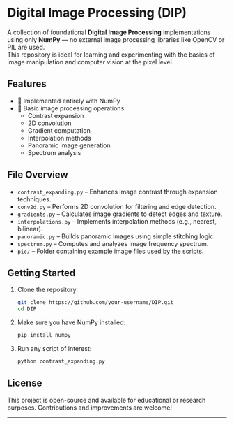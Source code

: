 
# Digital Image Processing (DIP)

A collection of foundational **Digital Image Processing** implementations using only **NumPy** — no external image processing libraries like OpenCV or PIL are used.  
This repository is ideal for learning and experimenting with the basics of image manipulation and computer vision at the pixel level.

## Features

- 🧮 Implemented entirely with NumPy
- 🎨 Basic image processing operations:
  - Contrast expansion
  - 2D convolution
  - Gradient computation
  - Interpolation methods
  - Panoramic image generation
  - Spectrum analysis

## File Overview

- `contrast_expanding.py` – Enhances image contrast through expansion techniques.
- `conv2d.py` – Performs 2D convolution for filtering and edge detection.
- `gradients.py` – Calculates image gradients to detect edges and texture.
- `interpolations.py` – Implements interpolation methods (e.g., nearest, bilinear).
- `panoramic.py` – Builds panoramic images using simple stitching logic.
- `spectrum.py` – Computes and analyzes image frequency spectrum.
- `pic/` – Folder containing example image files used by the scripts.

## Getting Started

1. Clone the repository:
   ```bash
   git clone https://github.com/your-username/DIP.git
   cd DIP
   ```
2. Make sure you have NumPy installed:
   ```bash
   pip install numpy
   ```
3. Run any script of interest:
   ```bash
   python contrast_expanding.py
   ```

## License

This project is open-source and available for educational or research purposes. Contributions and improvements are welcome!

---
